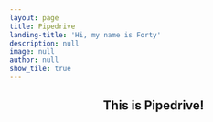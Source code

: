```yaml
---
layout: page
title: Pipedrive
landing-title: 'Hi, my name is Forty'
description: null
image: null
author: null
show_tile: true
---
```



<!-- Main -->
<div id="main" class="alt">

<!-- One -->
<section id="one">
	<div class="inner">
		<header class="major">
			<h1>This is Pipedrive!</h1>
		</header>
    </div>
</section>

</div>